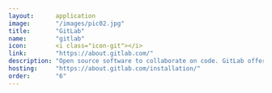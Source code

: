 ```yaml
---
layout:      application
image:       "/images/pic02.jpg"
title:       "GitLab"
name:        "gitlab"
icon:        <i class="icon-git"></i>
link:        "https://about.gitlab.com/"
description: "Open source software to collaborate on code. GitLab offers git repository and more."
hosting:     "https://about.gitlab.com/installation/"
order:       "6"
---
```


